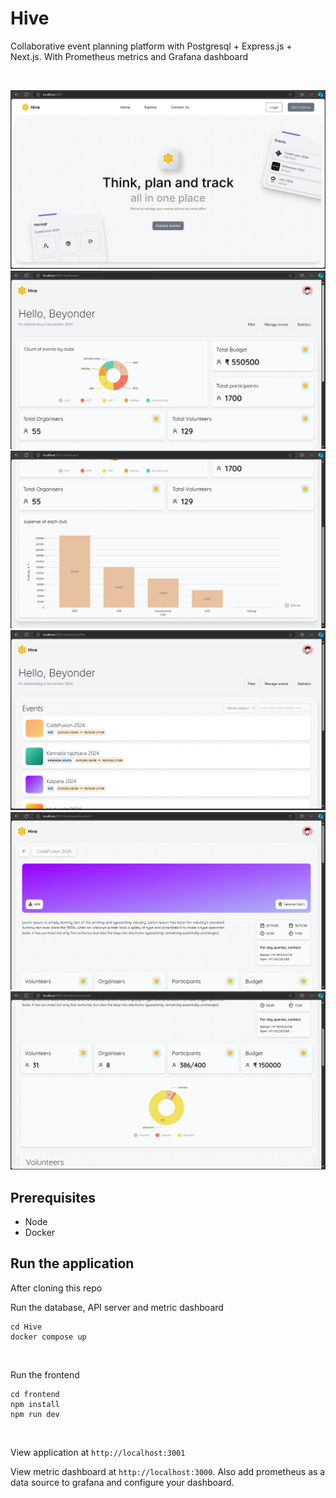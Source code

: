 # Hive
Collaborative event planning platform with Postgresql + Express.js + Next.js. With Prometheus metrics and Grafana dashboard

<br/>

![image](https://github.com/AMS003010/Hive/blob/main/images/home.png)
![image](https://github.com/AMS003010/Hive/blob/main/images/admin-dashbaord.png)
![image](https://github.com/AMS003010/Hive/blob/main/images/stats.png)
![image](https://github.com/AMS003010/Hive/blob/main/images/filter.png)
![image](https://github.com/AMS003010/Hive/blob/main/images/event-1.png)
![image](https://github.com/AMS003010/Hive/blob/main/images/event-2.png)


## Prerequisites
 - Node
 - Docker

## Run the application

After cloning this repo

Run the database, API server and metric dashboard
```
cd Hive
docker compose up
```
<br/>

Run the frontend
```
cd frontend
npm install
npm run dev
```

<br/>

View application at `http://localhost:3001`

View metric dashboard at `http://localhost:3000`. Also add prometheus as a data source to grafana and configure your dashboard.
